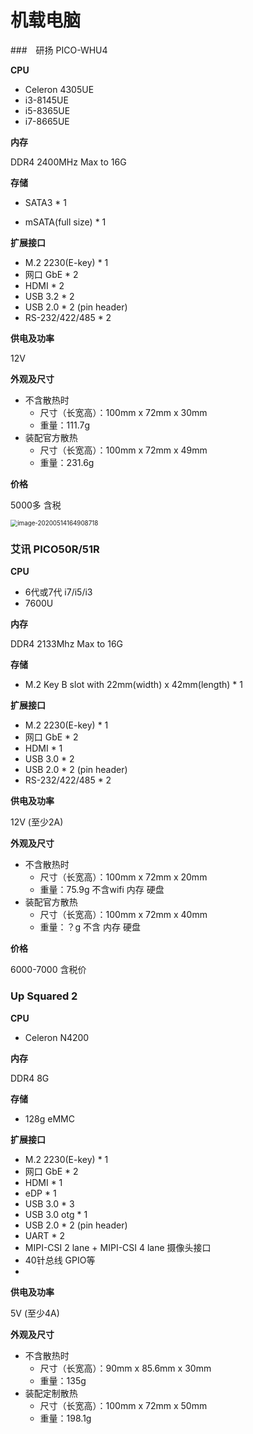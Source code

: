 # 机载电脑

###　研扬 PICO-WHU4

**CPU**

- Celeron 4305UE
- i3-8145UE
- i5-8365UE
- i7-8665UE

**内存**

DDR4  2400MHz Max to 16G

**存储**

- SATA3 * 1

- mSATA(full size) * 1

**扩展接口**

- M.2 2230(E-key)  * 1
- 网口 GbE * 2 
- HDMI * 2
- USB 3.2 * 2
- USB 2.0 * 2 (pin header)
- RS-232/422/485 * 2

**供电及功率**

12V

**外观及尺寸**

- 不含散热时	
  - 尺寸（长宽高）：100mm x 72mm x 30mm 
  - 重量：111.7g
- 装配官方散热
  - 尺寸（长宽高）：100mm x 72mm x 49mm 
  - 重量：231.6g

**价格**

5000多 含税



<img src="/home/qi/.config/Typora/typora-user-images/image-20200514164908718.png" alt="image-20200514164908718" style="zoom:70%;" />



### 艾讯 PICO50R/51R

**CPU**

- 6代或7代 i7/i5/i3
- 7600U

**内存**

DDR4 2133Mhz Max to 16G

**存储**

- M.2 Key B slot with 22mm(width) x 42mm(length) * 1

**扩展接口**

- M.2 2230(E-key)  * 1
- 网口 GbE * 2 
- HDMI * 1
- USB 3.0 * 2
- USB 2.0 * 2 (pin header)
- RS-232/422/485 * 2

**供电及功率**

12V (至少2A)

**外观及尺寸**

- 不含散热时	
  - 尺寸（长宽高）：100mm x 72mm x 20mm 
  - 重量：75.9g 不含wifi 内存 硬盘
- 装配官方散热
  - 尺寸（长宽高）：100mm x 72mm x 40mm 
  - 重量：？g 不含 内存 硬盘

**价格**

6000-7000 含税价



### Up Squared 2

**CPU**

- Celeron N4200

**内存**

DDR4 8G

**存储**

- 128g eMMC

**扩展接口**

- M.2 2230(E-key)  * 1
- 网口 GbE * 2 
- HDMI * 1
- eDP * 1 
- USB 3.0 * 3
- USB 3.0 otg * 1 
- USB 2.0 * 2 (pin header)
- UART * 2 
- MIPI-CSI 2 lane + MIPI-CSI 4 lane 摄像头接口
- 40针总线 GPIO等
- 

**供电及功率**

5V (至少4A)

**外观及尺寸**

- 不含散热时	
  - 尺寸（长宽高）：90mm x 85.6mm x 30mm 
  - 重量：135g 
- 装配定制散热
  - 尺寸（长宽高）：100mm x 72mm x 50mm 
  - 重量：198.1g 